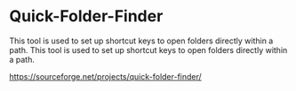 # Quick-Folder-Finder
 This tool is used to set up shortcut keys to open folders directly within a path.
This tool is used to set up shortcut keys to open folders directly within a path.

https://sourceforge.net/projects/quick-folder-finder/
